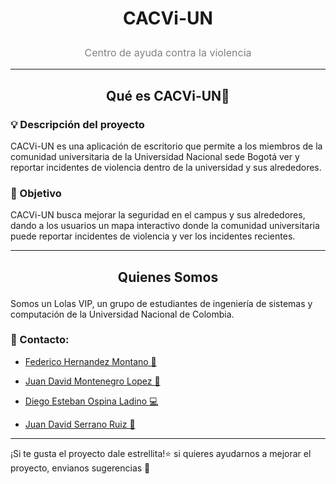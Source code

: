 
# <p align="center">CACVi-UN</p>
<p align="center" style="font-size: 16px; color: gray;">
  Centro de ayuda contra la violencia
</p>
<hr>

## <p align="center">**Qué es CACVi-UN👮**</p>

### 💡 Descripción del proyecto

CACVi-UN es una aplicación de escritorio que permite a los miembros de la comunidad universitaria de la Universidad Nacional sede Bogotá ver y reportar incidentes de violencia dentro de la universidad y sus alrededores.

### 🏹 Objetivo

CACVi-UN busca mejorar la seguridad en el campus y sus alrededores, dando a los usuarios un mapa interactivo donde la comunidad universitaria puede reportar incidentes de violencia y ver los incidentes recientes.

<hr>

## <p align="center">**Quienes Somos**</p>

Somos un Lolas VIP, un grupo de estudiantes de ingeniería de sistemas y computación de la Universidad Nacional de Colombia.

### **📩 Contacto:**

- [Federico Hernandez Montano 💃](fhernandezm@unal.edu.co)

- [Juan David Montenegro Lopez 🍺](jumontenegrol@unal.edu.co)

- [Diego Esteban Ospina Ladino 💻](diospinal@unal.edu.co)

- [Juan David Serrano Ruiz 👑](juserranor@unal.edu.co)

<hr>

¡Si te gusta el proyecto dale estrellita!⭐ si quieres ayudarnos a mejorar el proyecto, envianos sugerencias 🥳
